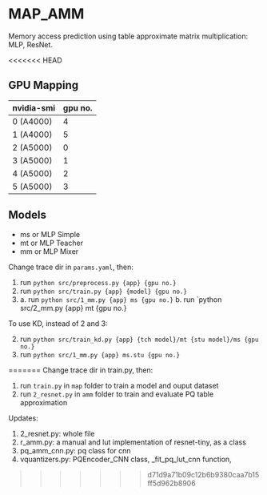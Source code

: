 # MAP_AMM
Memory access prediction using table approximate matrix multiplication: MLP, ResNet.

<<<<<<< HEAD
## GPU Mapping
|nvidia-smi|gpu no.|
|----------|-------|
|0 (A4000) |4      |
|1 (A4000) |5      |
|2 (A5000) |0      |
|3 (A5000) |1      |
|4 (A5000) |2      |
|5 (A5000) |3      |


## Models
- ms or MLP Simple
- mt or MLP Teacher
- mm or MLP Mixer

Change trace dir in `params.yaml`, then:
1. run `python src/preprocess.py {app} {gpu no.}`
2. run `python src/train.py {app} {model} {gpu no.}`
3.  a. run `python src/1_mm.py {app} ms {gpu no.}`
    b. run `python src/2_mm.py {app} mt {gpu no.}

To use KD, instead of 2 and 3:

2. run `python src/train_kd.py {app} {tch model}/mt {stu model}/ms {gpu no.}`
3. run `python src/1_mm.py {app} ms.stu {gpu no.}`
 
=======
Change trace dir in train.py, then:
1. run `train.py` in `map` folder to train a model and ouput dataset
2. run `2_resnet.py` in `amm` folder to train and evaluate PQ table approximation

Updates:

1. 2_resnet.py: whole file
2. r_amm.py: a manual and lut implementation of resnet-tiny, as a class
3. pq_amm_cnn.py: pq class for cnn
4. vquantizers.py: PQEncoder_CNN class, _fit_pq_lut_cnn function, 

>>>>>>> d71d9a71b09c12b6b9380caa7b15ff5d962b8906
